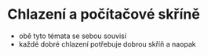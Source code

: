 # Chlazení a počítačové skříně

- obě tyto témata se sebou souvisí
- každé dobré chlazení potřebuje dobrou skříň a naopak
